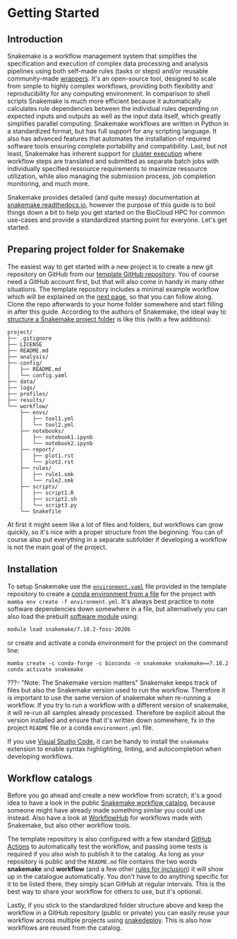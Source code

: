 # Getting Started

## Introduction
Snakemake is a workflow management system that simplifies the specification and execution of complex data processing and analysis pipelines using both self-made rules (tasks or steps) and/or reusable community-made [wrappers](https://snakemake-wrappers.readthedocs.io/en/stable/). It's an open-source tool, designed to scale from simple to highly complex workflows, providing both flexibility and reproducibility for any computing environment. In comparison to shell scripts Snakemake is much more efficient because it automatically calculates rule dependencies between the individual rules depending on expected inputs and outputs as well as the input data itself, which greatly simplifies parallel computing. Snakemake workflows are written in Python in a standardized format, but has full support for any scripting language. It also has advanced features that automates the installation of required software tools ensuring complete portability and compatibility. Last, but not least, Snakemake has inherent support for [cluster execution](https://snakemake.readthedocs.io/en/stable/tutorial/additional_features.html#cluster-execution) where workflow steps are translated and submitted as separate batch jobs with individually specified ressource requirements to maximize ressource utilization, while also managing the submission process, job completion monitoring, and much more.

Snakemake provides detailed (and quite messy) documentation at [snakemake.readthedocs.io](https://snakemake.readthedocs.io/en/stable/), however the purpose of this guide is to boil things down a bit to help you get started on the BioCloud HPC for common use-cases and provide a standardized starting point for everyone. Let's get started.

## Preparing project folder for Snakemake
The easiest way to get started with a new project is to create a new git repository on GitHub from our [template GitHub repository](https://github.com/cmc-aau/snakemake_project_template). You of course need a GitHub account first, but that will also come in handy in many other situations. The template repository includes a minimal example workflow which will be explained on the [next page](tutorial.md), so that you can follow along. Clone the repo afterwards to your home folder somewhere and start filling in after this guide. According to the authors of Snakemake, the ideal way to [structure a Snakemake project folder](https://snakemake.readthedocs.io/en/stable/snakefiles/deployment.html#distribution-and-reproducibility) is like this (with a few additions):


```shell
project/
├── .gitignore
├── LICENSE
├── README.md
├── analysis/
├── config/
│   ├── README.md
│   └── config.yaml
├── data/
├── logs/
├── profiles/
├── results/
└── workflow/
    ├── envs/
    │   ├── tool1.yml
    │   └── tool2.yml
    ├── notebooks/
    │   ├── notebook1.ipynb
    │   └── notebook2.ipynb
    ├── report/
    │   ├── plot1.rst
    │   └── plot2.rst
    ├── rules/
    │   ├── rule1.smk
    │   └── rule2.smk
    ├── scripts/
    │   ├── script1.R
    │   ├── script2.sh
    │   └── script3.py
    └── Snakefile

```

At first it might seem like a lot of files and folders, but workflows can grow quickly, so it's nice with a proper structure from the beginning. You can of course also put everything in a separate subfolder if developing a workflow is not the main goal of the project.

## Installation
To setup Snakemake use the [`environment.yaml`](https://github.com/cmc-aau/snakemake_project_template/blob/main/environment.yml) file provided in the template repository to create a [conda environment from a file](../../software/conda.md#creating-and-activating-an-environment) for the project with `mamba env create -f environment.yml`. It's always best practice to note software dependencies down somewhere in a file, but alternatively you can also load the prebuilt [software module](../../software/modules.md) using:
```bash
module load snakemake/7.18.2-foss-2020b
```

or create and activate a conda environment for the project on the command line:
```
mamba create -c conda-forge -c bioconda -n snakemake snakemake==7.18.2
conda activate snakemake
```

???- "Note: The Snakemake version matters"
      Snakemake keeps track of files but also the Snakemake version used to run the workflow. Therefore it is important to use the same version of snakemake when re-running a workflow. If you try to run a workflow with a different version of snakemake, it will re-run all samples already processed. Therefore be explicit about the version installed and ensure that it's written down somewhere, fx in the project `README` file or a conda `environment.yml` file.

If you use [Visual Studio Code](../../../access.md#visual-studio-code), it can be handy to install the `snakemake` extension to enable syntax highlighting, linting, and autocompletion when developing workflows.

## Workflow catalogs
Before you go ahead and create a new workflow from scratch, it's a good idea to have a look in the public [Snakemake workflow catalog](https://snakemake.github.io/snakemake-workflow-catalog/), because someone might have already made something similar you could use instead. Also have a look at [WorkflowHub](https://workflowhub.eu/) for workflows made with Snakemake, but also other workflow tools.

The template repository is also configured with a few standard [GitHub Actions](https://github.com/features/actions) to automatically test the workflow, and passing some tests is required if you also wish to publish it to the catalog. As long as your repository is public and the `README.md` file contains the two words **snakemake** and **workflow** (and a few other [rules for inclusion](https://snakemake.github.io/snakemake-workflow-catalog/?rules=true)) it will show up in the catalogue automatically. You don't have to do anything specific for it to be listed there, they simply scan GitHub at regular intervals. This is the best way to share your workflow for others to use, but it's optional.

Lastly, if you stick to the standardized folder structure above and keep the workflow in a GitHub repository (public or private) you can easily reuse your workflow across multiple projects using [snakedeploy](https://snakedeploy.readthedocs.io/en/latest/). This is also how workflows are reused from the catalog.
